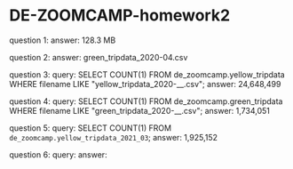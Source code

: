 # DE-ZOOMCAMP-homework2

question 1:
answer: 128.3 MB

question 2:
answer: green_tripdata_2020-04.csv

question 3:
query: SELECT COUNT(1) FROM de_zoomcamp.yellow_tripdata WHERE filename LIKE "yellow_tripdata_2020-__.csv";
answer: 24,648,499

question 4:
query: SELECT COUNT(1) FROM de_zoomcamp.green_tripdata WHERE filename LIKE "green_tripdata_2020-__.csv";
answer: 1,734,051

question 5:
query: SELECT COUNT(1) FROM `de_zoomcamp.yellow_tripdata_2021_03`;
answer: 1,925,152

question 6:
query: 
answer: 

